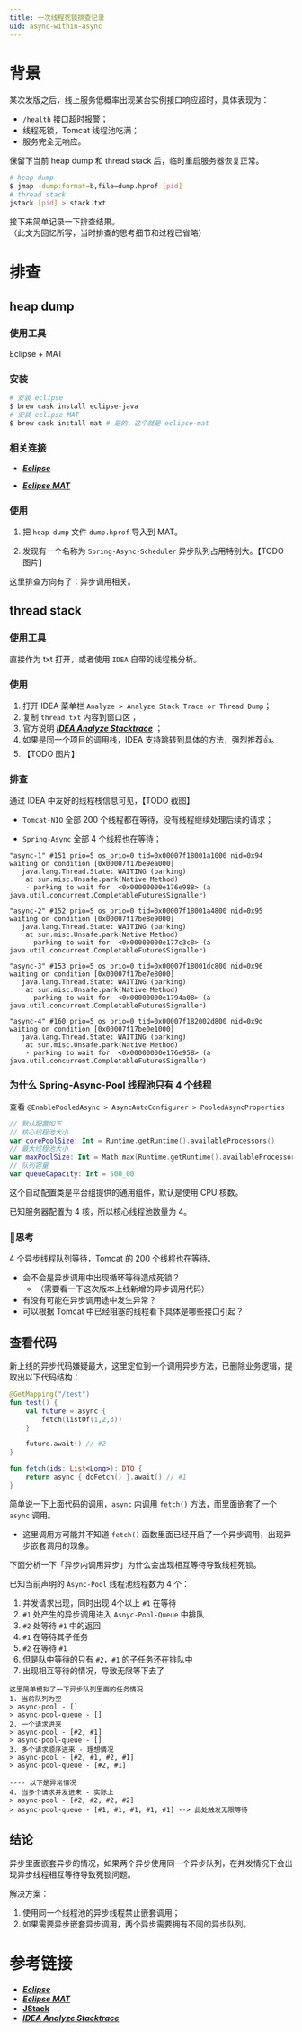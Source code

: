 ```yaml
---
title: 一次线程死锁排查记录
uid: async-within-async
---
```


# 背景

某次发版之后，线上服务低概率出现某台实例接口响应超时，具体表现为：

* `/health` 接口超时报警；
* 线程死锁，Tomcat 线程池吃满；
* 服务完全无响应。

保留下当前 heap dump 和 thread stack 后，临时重启服务器恢复正常。

```bash
# heap dump
$ jmap -dump:format=b,file=dump.hprof [pid]
# thread stack
jstack [pid] > stack.txt
```



接下来简单记录一下排查结果。
<br/>（此文为回忆所写，当时排查的思考细节和过程已省略）

# 排查

## heap dump

### 使用工具

Eclipse + MAT

### 安装

```bash
# 安装 eclipse
$ brew cask install eclipse-java
# 安装 eclipse MAT
$ brew cask install mat # 是的，这个就是 eclipse-mat
```

### 相关连接

* [***Eclipse***](https://projects.eclipse.org/projects/eclipse)

* [***Eclipse MAT***](https://www.eclipse.org/mat/)

### 使用

1. 把 `heap dump` 文件 `dump.hprof` 导入到 MAT。

2. 发现有一个名称为 `Spring-Async-Scheduler` 异步队列占用特别大。【TODO 图片】

这里排查方向有了：异步调用相关。



## thread stack

### 使用工具

直接作为 txt 打开，或者使用 `IDEA` 自带的线程栈分析。



### 使用

1. 打开 IDEA 菜单栏  `Analyze > Analyze Stack Trace or Thread Dump`；
2. 复制 `thread.txt` 内容到窗口区；
3. 官方说明 ***[IDEA Analyze Stacktrace](https://www.jetbrains.com/help/idea/2019.3/analyze-stacktrace-dialog.html?utm_campaign=IC&utm_medium=link&utm_source=product&utm_content=2019.3)*** ；
4. 如果是同一个项目的调用栈，IDEA 支持跳转到具体的方法，强烈推荐👍。
5. 【TODO 图片】

### 排查

通过 IDEA 中友好的线程栈信息可见，【TODO 截图】

* `Tomcat-NIO` 全部 200 个线程都在等待，没有线程继续处理后续的请求；

* `Spring-Async`  全部 4 个线程也在等待；

```
"async-1" #151 prio=5 os_prio=0 tid=0x00007f18001a1000 nid=0x94 waiting on condition [0x00007f17be9ea000]
   java.lang.Thread.State: WAITING (parking)
	at sun.misc.Unsafe.park(Native Method)
	- parking to wait for  <0x00000000e176e988> (a java.util.concurrent.CompletableFuture$Signaller)
	
"async-2" #152 prio=5 os_prio=0 tid=0x00007f18001a4800 nid=0x95 waiting on condition [0x00007f17be8e9000]
   java.lang.Thread.State: WAITING (parking)
	at sun.misc.Unsafe.park(Native Method)
	- parking to wait for  <0x00000000e177c3c8> (a java.util.concurrent.CompletableFuture$Signaller)

"async-3" #153 prio=5 os_prio=0 tid=0x00007f18001dc800 nid=0x96 waiting on condition [0x00007f17be7e8000]
   java.lang.Thread.State: WAITING (parking)
	at sun.misc.Unsafe.park(Native Method)
	- parking to wait for  <0x00000000e1794a08> (a java.util.concurrent.CompletableFuture$Signaller)

"async-4" #160 prio=5 os_prio=0 tid=0x00007f182002d800 nid=0x9d waiting on condition [0x00007f17be0e1000]
   java.lang.Thread.State: WAITING (parking)
	at sun.misc.Unsafe.park(Native Method)
	- parking to wait for  <0x00000000e176e958> (a java.util.concurrent.CompletableFuture$Signaller)
```

### 为什么 Spring-Async-Pool 线程池只有 4 个线程

查看 `@EnablePooledAsync > AsyncAutoConfigurer > PooledAsyncProperties`

```kotlin
// 默认配置如下 
// 核心线程池大小
var corePoolSize: Int = Runtime.getRuntime().availableProcessors()
// 最大线程池大小
var maxPoolSize: Int = Math.max(Runtime.getRuntime().availableProcessors() shl 2, 64)
// 队列容量
var queueCapacity: Int = 500_00
```

这个自动配置类是平台组提供的通用组件，默认是使用 CPU 核数。

已知服务器配置为 4 核，所以核心线程池数量为 4。

### 🤔思考

4 个异步线程队列等待，Tomcat 的 200 个线程也在等待。

* 会不会是异步调用中出现循环等待造成死锁？
    * （需要看一下这次版本上线新增的异步调用代码）
* 有没有可能在异步调用途中发生异常？
* 可以根据 Tomcat 中已经阻塞的线程看下具体是哪些接口引起？



## 查看代码

新上线的异步代码嫌疑最大，这里定位到一个调用异步方法，已删除业务逻辑，提取出以下代码结构：

```kotlin
@GetMapping("/test")
fun test() {
    val future = async { 
        fetch(listOf(1,2,3))
    }

    future.await() // #2
}

fun fetch(ids: List<Long>): DTO {
    return async { doFetch() }.await() // #1
}
```

简单说一下上面代码的调用，`async` 内调用 `fetch()` 方法，而里面嵌套了一个 `async` 调用。

* 这里调用方可能并不知道 `fetch()` 函数里面已经开启了一个异步调用，出现异步嵌套调用的现象。

下面分析一下「异步内调用异步」为什么会出现相互等待导致线程死锁。

已知当前声明的 `Async-Pool` 线程池线程数为 4 个：

1. 并发请求出现，同时出现 4个以上 `#1` 在等待
2. `#1` 处产生的异步调用进入 `Asnyc-Pool-Queue` 中排队
3. `#2` 处等待 `#1` 中的返回
4. `#1` 在等待其子任务
5. `#2` 在等待 `#1`
6. 但是队中等待的只有 `#2`，`#1` 的子任务还在排队中
7. 出现相互等待的情况，导致无限等下去了

```
这里简单模拟了一下异步队列里面的任务情况
1. 当前队列为空
> async-pool - []
> async-pool-queue - []
2. 一个请求进来
> async-pool - [#2, #1]
> async-pool-queue - []
3. 多个请求顺序进来 - 理想情况
> async-pool - [#2, #1, #2, #1]
> async-pool-queue - [#2, #1]

---- 以下是异常情况
4. 当多个请求并发进来 - 实际上
> async-pool - [#2, #2, #2, #2]
> async-pool-queue - [#1, #1, #1, #1, #1] --> 此处触发无限等待
```



## 结论

异步里面嵌套异步的情况，如果两个异步使用同一个异步队列，在并发情况下会出现异步线程相互等待导致死锁问题。

解决方案：

1. 使用同一个线程池的异步线程禁止嵌套调用；
2. 如果需要异步嵌套异步调用，两个异步需要拥有不同的异步队列。



# 参考链接

* [***Eclipse***](https://projects.eclipse.org/projects/eclipse)
* [***Eclipse MAT***](https://www.eclipse.org/mat/)
* **[JStack](https://docs.oracle.com/javase/7/docs/technotes/tools/share/jstack.html)**
* ***[IDEA Analyze Stacktrace](https://www.jetbrains.com/help/idea/2019.3/analyze-stacktrace-dialog.html?utm_campaign=IC&utm_medium=link&utm_source=product&utm_content=2019.3)***
